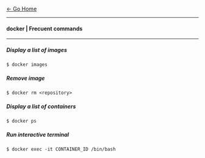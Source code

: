 [&#8592; Go Home](../README.md)

---

#### docker | Frecuent commands

---
##### Display a list of images
```
$ docker images
```

##### Remove image
```
$ docker rm <repository>
```

##### Display a list of containers
```
$ docker ps
```

##### Run interactive terminal
```
$ docker exec -it CONTAINER_ID /bin/bash
```
